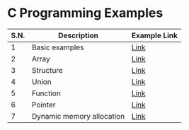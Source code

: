# C Programming Examples

| S.N. | Description               | Example Link                                   |
| ---- | ------------------------- | ---------------------------------------------- |
| 1    | Basic examples            | [Link](examples)                               |
| 2    | Array                     | [Link](chapters/array)                         |
| 3    | Structure                 | [Link](chapters/structure)                     |
| 4    | Union                     | [Link](chapters/union)                         |
| 5    | Function                  | [Link](chapters/function)                      |
| 6    | Pointer                   | [Link](chapters/pointer)                       |
| 7    | Dynamic memory allocation | [Link](<chapters/dynamic\ memory\ allocation>) |
